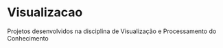 # Visualizacao
Projetos desenvolvidos na disciplina de Visualização e Processamento do Conhecimento
